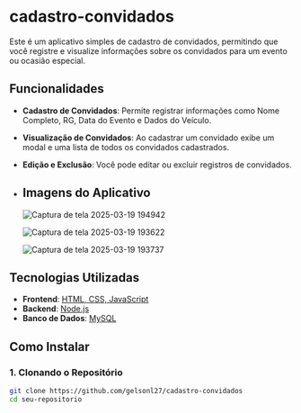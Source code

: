# cadastro-convidados

Este é um aplicativo simples de cadastro de convidados, permitindo que você registre e visualize informações sobre os convidados para um evento ou ocasião especial.

## Funcionalidades

- **Cadastro de Convidados**: Permite registrar informações como Nome Completo, RG, Data do Evento e Dados do Veículo.
- **Visualização de Convidados**: Ao cadastrar um convidado exibe um modal e uma lista de todos os convidados cadastrados.
- **Edição e Exclusão**: Você pode editar ou excluir registros de convidados.

- ## Imagens do Aplicativo
  
  ![Captura de tela 2025-03-19 194942](https://github.com/user-attachments/assets/7d309e48-7c54-4288-a400-019c1bc01756)

  ![Captura de tela 2025-03-19 193622](https://github.com/user-attachments/assets/8de9cfed-c966-4e82-8eef-720b6241b5de)

  ![Captura de tela 2025-03-19 193737](https://github.com/user-attachments/assets/f8fa610c-fd98-4bd5-a25e-d4823e5a2d6e)


## Tecnologias Utilizadas

- **Frontend**: [HTML, CSS, JavaScript](https://html.org/) 
- **Backend**: [Node.js](https://nodejs.org/) 
- **Banco de Dados**: [MySQL](https://www.mysql.com/) 


## Como Instalar

### 1. Clonando o Repositório

```bash
git clone https://github.com/gelsonl27/cadastro-convidados
cd seu-repositorio

